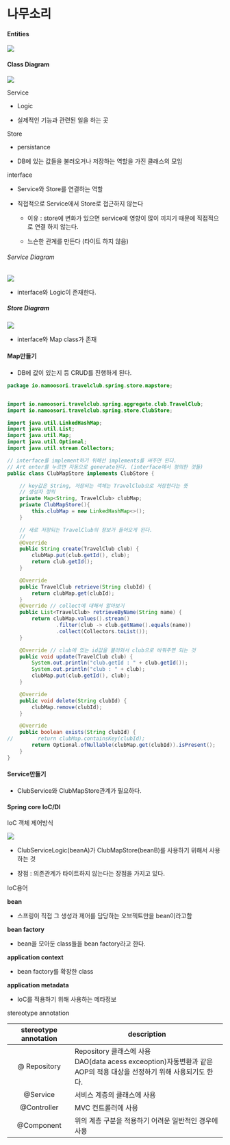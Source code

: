 # 나무소리



#### Entities

![](나무소리.assets/2022-10-23-00-56-28-image.png)





#### Class Diagram

![](나무소리.assets/2022-10-23-01-00-35-image.png)



Service

- Logic

- 실제적인 기능과 관련된 일을 하는 곳



Store

- persistance

- DB에 있는 값들을 불러오거나 저장하는 역할을 가진 클래스의 모임



interface

-  Service와 Store를 연결하는 역할

- 직접적으로 Service에서 Store로 접근하지 않는다
  
  - 이유 : store에 변화가 있으면 service에 영향이 많이 끼치기 때문에 직접적으로 연결 하지 않는다.
  
  - 느슨한 관계를 만든다 (타이트 하지 않음)



###### Service Diagram

![](나무소리.assets/2022-10-23-01-09-51-image.png)

- interface와 Logic이 존재한다.



##### Store Diagram

![](나무소리.assets/2022-10-23-01-18-58-image.png)

- interface와 Map class가 존재





#### Map만들기

- DB에 값이 있는지 등 CRUD를 진행하게 된다.

```java
package io.namoosori.travelclub.spring.store.mapstore;


import io.namoosori.travelclub.spring.aggregate.club.TravelClub;
import io.namoosori.travelclub.spring.store.ClubStore;

import java.util.LinkedHashMap;
import java.util.List;
import java.util.Map;
import java.util.Optional;
import java.util.stream.Collectors;

// interface를 implement하기 위해선 implements를 써주면 된다.
// Art enter를 누르면 자동으로 generate된다. (interface에서 정의한 것들)
public class ClubMapStore implements ClubStore {

    // key값은 String, 저장되는 객체는 TravelClub으로 저장한다는 뜻
    // 생성자 정의
    private Map<String, TravelClub> clubMap;
    private ClubMapStore(){
        this.clubMap = new LinkedHashMap<>();
    }

    // 새로 저장되는 TravelClub의 정보가 들어오게 된다.
    //
    @Override
    public String create(TravelClub club) {
        clubMap.put(club.getId(), club);
        return club.getId();
    }

    @Override
    public TravelClub retrieve(String clubId) {
        return clubMap.get(clubId);
    }
    @Override // collect에 대해서 알아보기
    public List<TravelClub> retrieveByName(String name) {
        return clubMap.values().stream()
                .filter(club -> club.getName().equals(name))
                .collect(Collectors.toList());
    }

    @Override // club에 있는 id값을 불러와서 club으로 바꿔주면 되는 것
    public void update(TravelClub club) {
        System.out.println("club.getId : " + club.getId());
        System.out.println("club : " + club);
        clubMap.put(club.getId(), club);
    }

    @Override
    public void delete(String clubId) {
        clubMap.remove(clubId);
    }

    @Override
    public boolean exists(String clubId) {
//        return clubMap.containsKey(clubId);
        return Optional.ofNullable(clubMap.get(clubId)).isPresent();
    }
}

```







#### Service만들기

- ClubService와 ClubMapStore관계가 필요하다. 







#### Spring core IoC/DI

IoC 객체 제어방식

![](나무소리.assets/2022-10-23-15-56-30-image.png)

- ClubServiceLogic(beanA)가 ClubMapStore(beanB)를 사용하기 위해서 사용하는 것

- 장점 : 의존관계가 타이트하지 않는다는 장점을 가지고 있다.



IoC용어

**bean**

- 스프링이 직접 그 생성과 제어를 담당하는 오브젝트만을 bean이라고함

**bean factory**

- bean을 모아둔 class들을 bean factory라고 한다.



**application context**

- bean factory를 확장한 class



**application metadata**

- IoC를 적용하기 위해 사용하는 메타정보



stereotype annotation

| stereotype annotation | description                                                                             |
|:---------------------:| --------------------------------------------------------------------------------------- |
| @ Repository          | Repository 클래스에 사용<br/>DAO(data acess exceoption)자동변환과 같은 AOP의 적용 대상을 선정하기 위해 사용되기도 한다. |
| @Service              | 서비스 계층의 클래스에 사용                                                                         |
| @Controller           | MVC 컨트롤러에 사용                                                                            |
| @Component            | 위의 계층 구분을 적용하기 어려운 일반적인 경우에 사용                                                          |






































